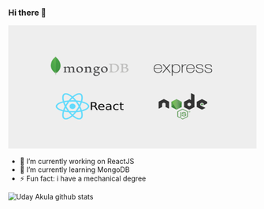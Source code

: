 ### Hi there 👋

<img src="https://github.com/udaykiran199715/udaykiran199715/blob/master/mern-stack.png" width="800" height="250" />

- 🔭 I’m currently working on ReactJS
- 🌱 I’m currently learning MongoDB
- ⚡ Fun fact: i have a mechanical degree

![Uday Akula github stats](https://github-readme-stats.vercel.app/api?username=udaykiran199715&theme=dark&show_icons=true)
